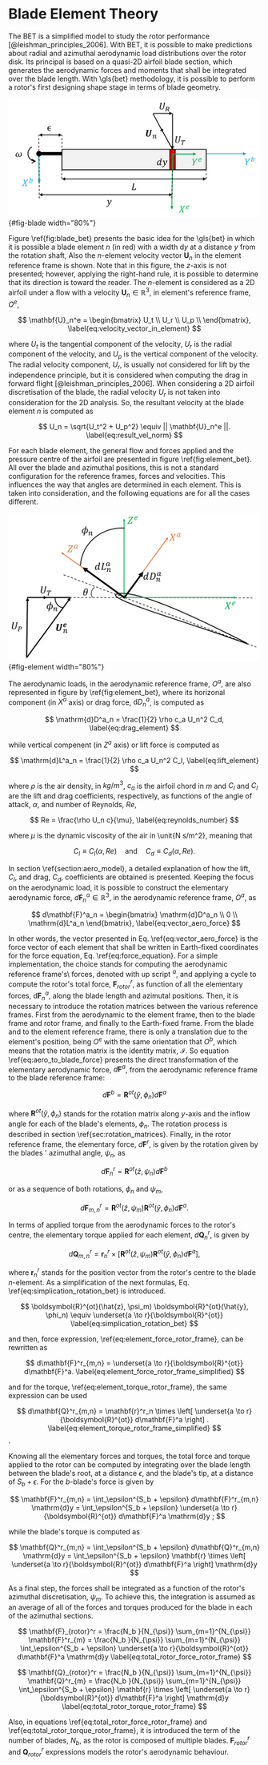 # Blade Element Theory

The BET is a simplified model to study the rotor performance [@leishman_principles_2006]. With BET, it is possible to make predictions about radial and azimuthal aerodynamic load distributions over the rotor disk. Its principal is based on a quasi-2D airfoil blade section, which generates the aerodynamic forces and moments that shall be integrated over the blade length. With \gls{bet} methodology, it is possible to perform a rotor's first designing shape stage in terms of blade geometry.

![BET model with a highlight blade element in red. The blade reference frame (in blue) and the element reference frame (in green) are shown. ](../assets/img/blade.png){#fig-blade width="80%"}

Figure \ref{fig:blade_bet} presents the basic idea for the \gls{bet} in which it is possible a blade element $n$ (in red) with a width $\mathrm{d}y$ at a distance $y$ from the rotation shaft, Also the $n$-element velocity vector $\mathbf{U}_n$ in the element reference frame is shown. Note that in this figure, the $z$-axis is not presented; however, applying the right-hand rule, it is possible to determine that its direction is toward the reader. The $n$-element is considered as a 2D airfoil under a flow with a velocity $\mathbf{U}_n \in \mathbb{R}^3$, in element's reference frame, $O^e$,

$$
    \mathbf{U}_n^e = 
    \begin{bmatrix}
        U_t \\
        U_r \\
        U_p \\
    \end{bmatrix},
    \label{eq:velocity_vector_in_element}
$$

where $U_t$ is the tangential component of the velocity, $U_r$ is the radial component of the velocity, and $U_p$ is the vertical component of the velocity. The radial velocity component, $U_r$, is usually not considered for lift by the independence principle, but it is considered when computing the drag in forward flight [@leishman_principles_2006]. When considering a 2D airfoil discretisation of the blade, the radial velocity $U_r$ is not taken into consideration for the 2D analysis. So, the resultant velocity at the blade element $n$ is computed as

$$
    U_n = \sqrt{U_t^2 + U_p^2} \equiv || \mathbf{U}_n^e ||.
    \label{eq:result_vel_norm}
$$

For each blade element, the general flow and forces applied and the pressure centre of the airfoil are presented in figure \ref{fig:element_bet}. All over the blade and azimuthal positions, this is not a standard configuration for the reference frames, forces and velocities. This influences the way that angles are determined in each element. This is taken into consideration, and the following equations are for all the cases different.


![Blade element with flow environment and forces applied. Note that here, the y-axis is not presented; however, applying the right-hand rule, it is possible to determine that its direction is towards inside the page.](../assets/img/element.png){#fig-element width="80%"}

The aerodynamic loads, in the aerodynamic reference frame, $O^a$, are also represented in figure by \ref{fig:element_bet}, where its horizonal component (in $X^a$ axis) or drag force, $\mathrm{d}D_n^a$, is computed as

$$
    \mathrm{d}D^a_n = \frac{1}{2} \rho c_a U_n^2 C_d,
    \label{eq:drag_element}
$$

while vertical compenent (in $Z^a$ axis) or lift force is computed as

$$
    \mathrm{d}L^a_n = \frac{1}{2} \rho c_a U_n^2 C_l,
    \label{eq:lift_element}
$$

where $\rho$ is the air density, in $\unit{kg / m^3}$, $c_a$ is the airfoil chord in $\unit{m}$ and $C_l$ and $C_l$ are the lift and drag coefficients, respectively, as functions of the angle of attack, $\alpha$, and number of Reynolds, $Re$,

$$
    Re = \frac{\rho U_n c}{\mu},
    \label{eq:reynolds_number}
$$

where $\mu$ is the dynamic viscosity of the air in \unit{N s/m^2}, meaning that

$$
    C_l \equiv C_l(\alpha, Re) \quad \text{and} \quad C_d\equiv C_d(\alpha, Re).
$$

In section \ref{section:aero_model}, a detailed explanation of how the lift, $C_l$, and drag, $C_d$, coefficients are obtained is presented. Keeping the focus on the aerodynamic load, it is possible to construct the elementary aerodynamic force, $d\mathbf{F}^a_n \in \mathbb{R}^3$, in the aerodynamic reference frame, $O^a$, as

$$
    d\mathbf{F}^a_n = \begin{bmatrix}
        \mathrm{d}D^a_n \\ 0 \\ \mathrm{d}L^a_n
    \end{bmatrix},
    \label{eq:vector_aero_force}
$$

In other words, the vector presented in Eq. \ref{eq:vector_aero_force} is the force vector of each element that shall be written in Earth-fixed coordinates for the force equation, Eq. \ref{eq:force_equation}. For a simple implementation, the choice stands for computing the aerodynamic reference frame's\ forces, denoted with up script $^a$, and applying a cycle to compute the rotor's total force, $\mathbf{F}^r_{rotor}$, as function of all the elementary forces, $\mathrm{d}\mathbf{F}^a_n$, along the blade length and azimutal positions. Then, it is necessary to introduce the rotation matrices between the various reference frames. First from the aerodynamic to the element frame, then to the blade frame and rotor frame, and finally to the Earth-fixed frame. From the blade and to the element reference frame, there is only a translation due to the element's position, being $O^e$ with the same orientation that $O^b$, which means that the rotation matrix is the identity matrix, $\boldsymbol{\mathcal{I}}$. So equation \ref{eq:aero_to_blade_force} presents the direct transformation of the elementary aerodynamic force, $d\mathbf{F}^a$, from the aerodynamic reference frame to the blade reference frame:

$$
    d\mathbf{F}^b = \boldsymbol{R}^{ot}(\hat{y}, \phi_n) d\mathbf{F}^a
    \label{eq:aero_to_blade_force}
$$

where $\boldsymbol{R}^{ot}(\hat{y}, \phi_n)$ stands for the rotation matrix along $y$-axis and the inflow angle for each of the blade's elements, $\phi_n$. The rotation process is described in section \ref{sec:rotation_matrices}. Finally, in the rotor reference frame, the elementary force, $d\mathbf{F}^r$, is given by the rotation given by the blades ' azimuthal angle, $\psi_n$, as

$$
    d\mathbf{F}^r_n = \boldsymbol{R}^{ot}(\hat{z}, \psi_n) d\mathbf{F}^b
$$

or as a sequence of both rotations, $\phi_n$ and $\psi_m$,

$$
    d\mathbf{F}^r_{m,n}= \boldsymbol{R}^{ot}(\hat{z}, \psi_m) \boldsymbol{R}^{ot}(\hat{y}, \phi_n) d\mathbf{F}^a.
    \label{eq:element_force_rotor_frame}
$$

In terms of applied torque from the aerodynamic forces to the rotor's centre, the elementary torque applied for each element, $d\mathbf{Q}^r_n$, is given by 

$$
    d\mathbf{Q}^r_{m,n} = \mathbf{r}^r_n \times \left[ \boldsymbol{R}^{ot}(\hat{z}, \psi_m) \boldsymbol{R}^{ot}(\hat{y}, \phi_n) d\mathbf{F}^a \right], 
    \label{eq:element_torque_rotor_frame}
$$

where $\mathbf{r}^r_n$ stands for the position vector from the rotor's centre to the blade $n$-element. As a simplification of the next formulas, Eq.  \ref{eq:simplication_rotation_bet} is introduced.

$$
    \boldsymbol{R}^{ot}(\hat{z}, \psi_m) \boldsymbol{R}^{ot}(\hat{y}, \phi_n) \equiv \underset{a \to r}{\boldsymbol{R}^{ot}}
    \label{eq:simplication_rotation_bet}
$$

and then, force expression, \ref{eq:element_force_rotor_frame}, can be rewritten as

$$
    d\mathbf{F}^r_{m,n} = \underset{a \to r}{\boldsymbol{R}^{ot}} d\mathbf{F}^a.
    \label{eq:element_force_rotor_frame_simplified}
$$

and for the torque, \ref{eq:element_torque_rotor_frame}, the same expression can be used

$$
    d\mathbf{Q}^r_{m,n} = \mathbf{r}^r_n \times \left[ \underset{a \to r}{\boldsymbol{R}^{ot}}  d\mathbf{F}^a \right] .
    \label{eq:element_torque_rotor_frame_simplified}
$$.

Knowing all the elementary forces and torques, the total force and torque applied to the rotor can be computed by integrating over the blade length between the blade's root, at a distance $\epsilon$, and the blade's tip, at a distance of $S_b + \epsilon$. For the $b$-blade's force is given by

$$
    \mathbf{F}^r_{m,n} = \int_\epsilon^{S_b + \epsilon} d\mathbf{F}^r_{m,n} \mathrm{d}y = \int_\epsilon^{S_b + \epsilon} \underset{a \to r}{\boldsymbol{R}^{ot}}  d\mathbf{F}^a \mathrm{d}y ; 
$$


while the blade's torque is computed as

$$
    \mathbf{Q}^r_{m,n} = \int_\epsilon^{S_b + \epsilon} d\mathbf{Q}^r_{m,n}  \mathrm{d}y = \int_\epsilon^{S_b + \epsilon} \mathbf{r} \times \left[ \underset{a \to r}{\boldsymbol{R}^{ot}}  d\mathbf{F}^a \right] \mathrm{d}y
$$

As a final step, the forces shall be integrated as a function of the rotor's azimuthal discretisation, $\psi_m$. To achieve this, the integration is assumed as an average of all of the forces and torques produced for the blade in each of the azimuthal sections.

$$
    \mathbf{F}_{rotor}^r = \frac{N_b }{N_{\psi}} \sum_{m=1}^{N_{\psi}} \mathbf{F}^r_{m} = \frac{N_b }{N_{\psi}} \sum_{m=1}^{N_{\psi}} \int_\epsilon^{S_b + \epsilon} \underset{a \to r}{\boldsymbol{R}^{ot}}  d\mathbf{F}^a \mathrm{d}y
    \label{eq:total_rotor_force_rotor_frame}
$$

$$
    \mathbf{Q}_{rotor}^r = \frac{N_b }{N_{\psi}} \sum_{m=1}^{N_{\psi}} \mathbf{Q}^r_{m} = \frac{N_b }{N_{\psi}} \sum_{m=1}^{N_{\psi}} \int_\epsilon^{S_b + \epsilon} \mathbf{r} \times \left[ \underset{a \to r}{\boldsymbol{R}^{ot}}  d\mathbf{F}^a \right] \mathrm{d}y
    \label{eq:total_rotor_torque_rotor_frame}
$$

Also, in equations \ref{eq:total_rotor_force_rotor_frame} and \ref{eq:total_rotor_torque_rotor_frame}, it is introduced the term of the number of blades, $N_b$, as the rotor is composed of multiple blades. $\mathbf{F}_{rotor}^r$ and $\mathbf{Q}_{rotor}^r$ expressions models the rotor's aerodynamic behaviour.
